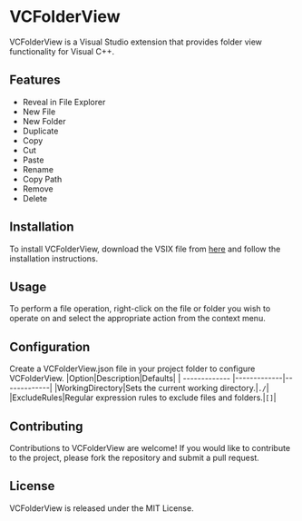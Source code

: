 # VCFolderView
VCFolderView is a Visual Studio extension that provides folder view functionality for Visual C++.

## Features
- Reveal in File Explorer
- New File
- New Folder
- Duplicate
- Copy
- Cut
- Paste
- Rename
- Copy Path
- Remove
- Delete

## Installation
To install VCFolderView, download the VSIX file from [here](https://github.com/isbdnt/VCFolderView/releases) and follow the installation instructions.

## Usage
To perform a file operation, right-click on the file or folder you wish to operate on and select the appropriate action from the context menu.

## Configuration
Create a VCFolderView.json file in your project folder to configure VCFolderView.
|Option|Description|Defaults|
| -------------  |-------------|-------------|
|WorkingDirectory|Sets the current working directory.|`./`|
|ExcludeRules|Regular expression rules to exclude files and folders.|`[]`|

## Contributing
Contributions to VCFolderView are welcome! If you would like to contribute to the project, please fork the repository and submit a pull request.

## License
VCFolderView is released under the MIT License.